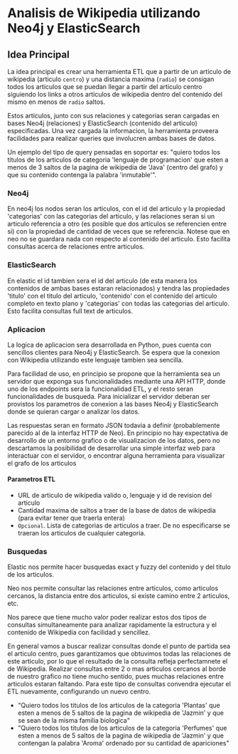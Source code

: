# Analisis de Wikipedia utilizando Neo4j y ElasticSearch

## Idea Principal
La idea principal es crear una herramienta ETL que a partir de un articulo de wikipedia (articulo `centro`) y una distancia maxima (`radio`) se consigan todos los articulos que se puedan llegar a partir del articulo centro siguiendo los links a otros articulos de wikipedia dentro del contenido del mismo en menos de `radio` saltos. 

Estos articulos, junto con sus relaciones y categorias seran cargadas en bases Neo4j (relaciones) y ElasticSearch (contenido del articulo) especificadas.
Una vez cargada la informacion, la herramienta proveera facilidades para realizar queries que involucren ambas bases de datos. 

Un ejemplo del tipo de query pensadas en soportar es: "quiero todos los titulos de los articulos de categoria 'lenguaje de programacion' que esten a menos de 3 saltos de la pagina de wikipedia de 'Java' (centro del grafo) y que su contenido contenga la palabra 'inmutable'".

### Neo4j
En neo4j los nodos seran los articulos, con el id del articulo y la propiedad 'categorias' con las categorias del articulo, y las relaciones seran si un articulo referencia a otro (es posible que dos articulos se referencien entre si) con la propiedad de cantidad de veces que se referencia. Notese que en neo no se guardara nada con respecto al contenido del articulo. Esto facilita consultas acerca de relaciones entre articulos.

### ElasticSearch
En elastic el id tambien sera el id del articulo (de esta manera los contenidos de ambas bases estaran relacionados) y tendra las propiedades 'titulo' con el titulo del articulo, 'contenido' con el contenido del articulo completo en texto plano y 'categorias' con todas las categorias del articulo. Esto facilita consultas full text de articulos.

### Aplicacion
La logica de aplicacion sera desarrollada en Python, pues cuenta con sencillos clientes para Neo4j y ElasticSearch. Se espera que la conexion con Wikipedia utilizando este lenguaje tambien sea sencilla.

Para facilidad de uso, en principio se propone que la herramienta sea un servidor que exponga sus funcionalidades mediante una API HTTP, donde uno de los endpoints sera la funcionalidad ETL, y el resto seran funcionalidades de busqueda. Para inicializar el servidor deberan ser provistos los parametros de conexion a las bases Neo4j y ElasticSearch donde se quieran cargar o analizar los datos.

Las respuestas seran en formato JSON todavia a definir (probablemente parecido al de la interfaz HTTP de Neo).
En principio no hay expectativa de desarrollo de un entorno grafico o de visualizacion de los datos, pero no descartamos la posibilidad de desarrollar una simple interfaz web para interactuar con el servidor, o encontrar alguna herramienta para visualizar el grafo de los articulos

#### Parametros ETL
  - URL de articulo de wikipedia valido o, lenguaje y id de revision del articulo
  - Cantidad maxima de saltos a traer de la base de datos de wikipedia (para evitar tener que traerla entera)
  - `Opcional`. Lista de categorias de articulos a traer. De no especificarse se traeran los articulos de cualquier categoria.

### Busquedas
Elastic nos permite hacer busquedas exact y fuzzy del contenido y del titulo de los articulos.

Neo nos permite consultar las relaciones entre articulos, como articulos cercanos, la distancia entre dos articulos, si existe camino entre 2 articulos, etc.

Nos parece que tiene mucho valor poder realizar estos dos tipos de consultas simultaneamente para analizar rapidamente la estructura y el contenido de Wikipedia con facilidad y sencillez.

En general vamos a buscar realizar consultas donde el punto de partida sea el articulo centro, pues garantizamos que obtuvimos todas las relaciones de este articulo, por lo que el resultado de la consulta refleja perfectamnete el de Wikipedia. Realizar consultas entre 2 o mas articulos cercanos al borde de nuestro grafico no tiene mucho sentido, pues muchas relaciones entre articulos estaran faltando. Para este tipo de consultas convendra ejecutar el ETL nuevamente, configurando un nuevo centro.

- "Quiero todos los titulos de los articulos de la categoria 'Plantas' que esten a menos de 5 saltos de la pagina de wikipedia de 'Jazmin' y que se sean de la misma familia biologica"
- "Quiero todos los titulos de los articulos de la categoria 'Perfumes' que esten a menos de 5 saltos de la pagina de wikipedia de 'Jazmin' y que contengan la palabra 'Aroma' ordenado por su cantidad de apariciones"
